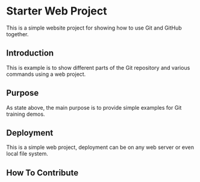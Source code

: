 # Starter Web Project

This is  a simple website project for showing how to use Git and GitHub together.

## Introduction

This is example is to show different parts of the Git repository and various commands using a web project.

## Purpose

As state above, the main purpose is to provide simple examples for Git training demos.

## Deployment

This is a simple web project, deployment can be on any web server or even local file system.

## How To Contribute